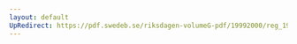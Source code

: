 ```yaml
---
layout: default
UpRedirect: https://pdf.swedeb.se/riksdagen-volumeG-pdf/19992000/reg_19992000/reg_19992000_0240.pdf
---
```


